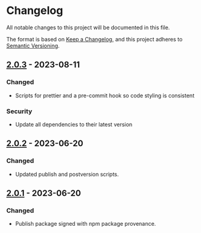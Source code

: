 # Changelog
All notable changes to this project will be documented in this file.

The format is based on [Keep a Changelog](https://keepachangelog.com/en/1.1.0/),
and this project adheres to [Semantic Versioning](https://semver.org/spec/v2.0.0.html).

## [2.0.3] - 2023-08-11
### Changed
- Scripts for prettier and a pre-commit hook so code styling is consistent
### Security
- Update all dependencies to their latest version

## [2.0.2] - 2023-06-20
### Changed
- Updated publish and postversion scripts.

## [2.0.1] - 2023-06-20
### Changed
- Publish package signed with npm package provenance.

[2.0.3]: https://github.com/voorhoede/datocms-plugin-custom-page/compare/v2.0.2...v2.0.3
[2.0.2]: https://github.com/voorhoede/datocms-plugin-custom-page/compare/v2.0.1...v2.0.2
[2.0.1]: https://github.com/voorhoede/datocms-plugin-custom-page/compare/v2.0.2...v2.0.1
